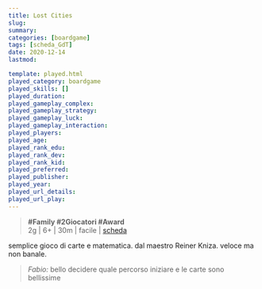 ```yaml
---
title: Lost Cities
slug: 
summary: 
categories: [boardgame]
tags: [scheda_GdT]
date: 2020-12-14
lastmod: 

template: played.html
played_category: boardgame
played_skills: []
played_duration: 
played_gameplay_complex: 
played_gameplay_strategy: 
played_gameplay_luck: 
played_gameplay_interaction: 
played_players: 
played_age: 
played_rank_edu: 
played_rank_dev: 
played_rank_kid: 
played_preferred: 
played_publisher: 
played_year: 
played_url_details: 
played_url_play: 
---
```


> **#Family #2Giocatori #Award**      
> 2g | 6+ | 30m | facile | [scheda](https://boardgamegeek.com/boardgame/50/lost-cities)  

semplice gioco di carte e matematica. dal maestro Reiner Kniza.
veloce ma non banale.

> *Fabio:*
> bello decidere quale percorso iniziare e le carte sono bellissime


